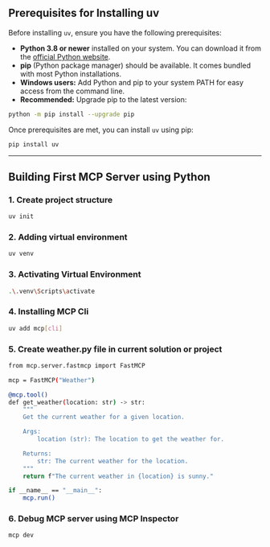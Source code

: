## Prerequisites for Installing uv

Before installing `uv`, ensure you have the following prerequisites:

- **Python 3.8 or newer** installed on your system. You can download it from the [official Python website](https://www.python.org/downloads/).
- **pip** (Python package manager) should be available. It comes bundled with most Python installations.
- **Windows users:** Add Python and pip to your system PATH for easy access from the command line.
- **Recommended:** Upgrade pip to the latest version:

```bash
python -m pip install --upgrade pip
```

Once prerequisites are met, you can install `uv` using pip:

```bash
pip install uv
```

---

## Building First MCP Server using Python

### 1. Create project structure

```bash
uv init
```

### 2. Adding virtual environment

```bash
uv venv
```

### 3. Activating Virtual Environment

```bash
.\.venv\Scripts\activate
```

### 4. Installing MCP Cli 

```bash
uv add mcp[cli]
```

### 5. Create weather.py file in current solution or project

```bash
from mcp.server.fastmcp import FastMCP

mcp = FastMCP("Weather")

@mcp.tool()
def get_weather(location: str) -> str:
    """
    Get the current weather for a given location.

    Args:
        location (str): The location to get the weather for.

    Returns:
        str: The current weather for the location.
    """
    return f"The current weather in {location} is sunny."

if __name__ == "__main__":
    mcp.run()

```

### 6. Debug MCP server using MCP Inspector

```bash
mcp dev
```